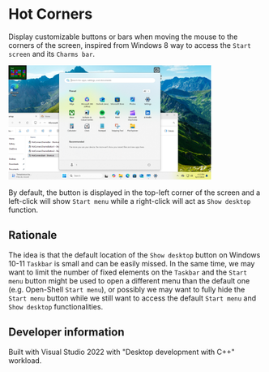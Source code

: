 # Hot Corners

Display customizable buttons or bars when moving the mouse to the corners of the screen, inspired from Windows 8 way to access the `Start screen` and its `Charms bar`.

<p float="left">
  <img src="./Screenshots/Button.png" width="400" alt="Button" />
</p>

By default, the button is displayed in the top-left corner of the screen and a left-click will show `Start menu` while a right-click will act as `Show desktop` function.

## Rationale

The idea is that the default location of the `Show desktop` button on Windows 10-11 `Taskbar` is small and can be easily missed. In the same time, we may want to limit the number of fixed elements on the `Taskbar` and the `Start menu` button might be used to open a different menu than the default one (e.g. Open-Shell `Start menu`), or possibly we may want to fully hide the `Start menu` button while we still want to access the default `Start menu` and `Show desktop` functionalities.

[//]: # (
This is a multi-line comment.
You can write as many lines as you want in this comment.
Just make sure you keep everything within the parentheses.
Another alternative is to display a `Charms bar` with customizable buttons, which can be used to run different commands or shortcuts.
In the shortcut properties, you can add parameters to customize the buttons. You can create more shortcuts with different parameters to have different buttons.
)

## Developer information

Built with Visual Studio 2022 with "Desktop development with C++" workload.
